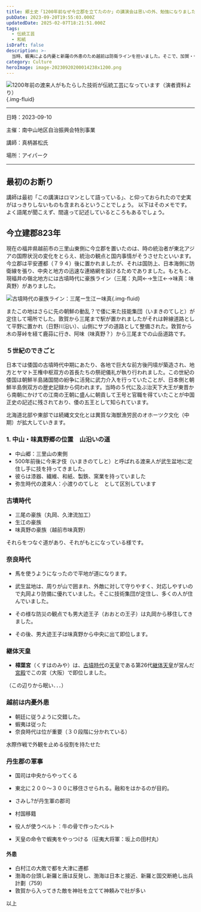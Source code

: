 ```yaml
---
title: 郷土史「1200年前なぜ今立郡を立てたのか」の講演会は思いの外、勉強になりました
pubDate: 2023-09-20T19:55:03.000Z
updatedDate: 2025-02-07T18:21:51.000Z
tags:
  - 伝統工芸
  - 和紙
isDraft: false
description: >-
  当時、蝦夷による内憂と新羅の外患のため越前は防衛ラインを担いました。そこで、加賀・今立・能見・石川に国と郡が置き、監視の目を増やすとともに、交通と通信の充実のため山沿いの道がバイパス化されました。後の朝倉街道です。武生盆地はもともと渡来人が多く盆地に暮らし防衛環境に適した土地柄で継体天皇（男大迩王）が進出した地でした。
category: Culture
heroImage: image-20230920200014238x1200.png
---
```




![1200年前の渡来人がもたらした技術が伝統工芸になっています（演者資料より）](https://object-storage.tyo2.conoha.io/v1/nc_938a9d00d6004f1390c354d4a15ef25b/blog-astro-assets/blog-images/52A5DBB51D1E4F4C9C282F646180A0F1/image-20230920200014238x1200.png){.img-fluid}

---

日時：2023-09-10

主催：南中山地区自治振興会特別事業

講師：真柄甚松氏

場所：アイパーク

---



## 最初のお断り

講師は最初「この講演はロマンとして語っている」、と仰っておられたので史実がはっきりしないものも含まれるということでしょう。
以下はそのメモです。よく語尾が聞こえず、間違って記述しているところもあるでしょう。

## 今立建郡823年

現在の福井県越前市の三里山東側に今立郡を置いたのは、時の統治者が東北アジアの国際状況の変化をとらえ、統治の観点と国内事情がそうさせたといいます。今立郡は平安遷都（７９４）後に置かれましたが、それは国防上、日本海側に防衛線を張り、中央と地方の迅速な連絡網を設けるためでありました。もともと、現福井の嶺北地方には古墳時代に豪族ライン（三尾：丸岡←→生江←→味真：味真野）がありました。

![古墳時代の豪族ライン：三尾ー生江ー味真](https://object-storage.tyo2.conoha.io/v1/nc_938a9d00d6004f1390c354d4a15ef25b/blog-astro-assets/blog-images/52A5DBB51D1E4F4C9C282F646180A0F1/image-20230920200743679x1200.png){.img-fluid}



またこの地はさらに先の朝鮮の動乱？で倭に来た技能集団（いまきのてしと）が定住して場所でした。敦賀から三尾まで駅が置かれましたがそれは幹線道路として平野に置かれ（日野川沿い）、山側にサブの道路として整備された。敦賀から木の芽峠を経て鹿蒜に行き、阿味（味真野？）から三尾までの山岳道路です。


### ５世紀のできごと

日本では倭国の古墳時代中期にあたり、各地で巨大な前方後円墳が築造され、地方とヤマト王権中枢双方の首長たちの祭祀儀礼が執り行われました。この世紀の倭国は朝鮮半島諸国間の紛争に活発に武力介入を行っていたことが、日本側と朝鮮半島側双方の歴史記録から伺われます。当時の５代に及ぶ治天下大王が東晋から南朝にかけての江南の王朝に盛んに朝貢して王号と官職を得ていたことが中国正史の記述に残されており、倭の五王として知られています。

北海道北部や東部では続縄文文化とは異質な海獣漁労民のオホーツク文化（中期）が拡大していきます。


### 1. 中山・味真野郷の位置　山沿いの道

- 中山郷：三里山の東側
- 500年前後に今来才伎（いまきのてしと）と呼ばれる渡来人が武生盆地に定住し手に技を持ってきました。
- 彼らは漆器、繊維、和紙、製鉄、窯業を持っていました
- 弥生時代の渡来人：小渡りのてしと　として区別しています


### 古墳時代

- 三尾の豪族（丸岡、久津流加工）
- 生江の豪族
- 味真野の豪族（越前市味真野）

それらをつなぐ道があり、それがもとになっている様です。

### 奈良時代

- 馬を使うようになったので平地が道になります。

- 武生盆地は、周りが山で囲まれ、外敵に対して守りやすく、対応しやすいので丸岡より防備に優れていました。そこに技術集団が定住し、多くの人が住んでいました。

- その様な防災の観点でも男大迹王子（おおとの王子）は丸岡から移住してきました。

- その後、男大迹王子は味真野から中央に出て即位します。

  

### 継体天皇

- **樟葉宮**（くすはのみや）は、[古墳時代](https://ja.wikipedia.org/wiki/古墳時代)の[天皇](https://ja.wikipedia.org/wiki/天皇)である第26代[継体天皇](https://ja.wikipedia.org/wiki/継体天皇)が営んだ[宮殿](https://ja.wikipedia.org/wiki/宮殿)でこの宮（大阪）で即位しました。

（この辺りから眠い．．．）

### 越前は内憂外患

- 朝廷に従うように交錯した。
- 蝦夷は従った
- 奈良時代は位が重要（３０段階に分かれている）


水際作戦で外観を止める役割を持たせた

### 丹生郡の軍事

- 国司は中央からやってくる

- 東北に２００〜３００に移住させられる。融和をはかるのが目的。

- さみし?が丹生軍の郡司

- 村国移籍

- 役人が使うベルト：牛の骨で作ったベルト

- 天皇の命令で蝦夷をやっつける（征夷大将軍：坂上の田村丸）

  

#### 外患

- 白村江の大敗で都を大津に遷都
- 渤海の台頭し新羅と唐は反発し、渤海は日本と接近、新羅と国交断絶し出兵計劃（759）
- 敦賀から入ってきた敵を神社を立てて神頼みで社が多い



以上
